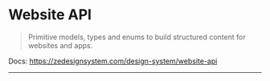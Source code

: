 # Website API

> Primitive models, types and enums to build structured content for websites and
> apps.

Docs: https://zedesignsystem.com/design-system/website-api

---
